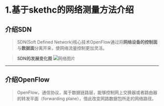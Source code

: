 # 1.基于skethc的网络测量方法介绍
## 介绍SDN
> SDN(Soft Defined Network)核心技术OpenFlow通过将**网络设备的控制面**与**数据面**分离开来，使网络流量控制更加灵活。

> **SDN的发展变化图**
> ![网络图片](https://gss1.bdstatic.com/9vo3dSag_xI4khGkpoWK1HF6hhy/baike/c0%3Dbaike80%2C5%2C5%2C80%2C26/sign=59eed1884234970a537e187df4a3baad/a8014c086e061d95fb462e9f78f40ad162d9ca11.jpg)
<hr>

## 介绍OpenFlow
> OpenFlow，通信协议，属于数据链路层，能够控制网上交换器或者路由器的转发平面（forwarding plane），借此改变网路数据包所走的网络路径。
